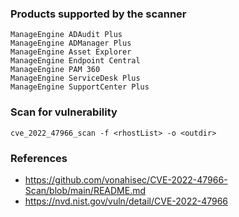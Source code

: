 ### Products supported by the scanner
```
ManageEngine ADAudit Plus
ManageEngine ADManager Plus
ManageEngine Asset Explorer
ManageEngine Endpoint Central
ManageEngine PAM 360
ManageEngine ServiceDesk Plus
ManageEngine SupportCenter Plus
```

### Scan for vulnerability
```
cve_2022_47966_scan -f <rhostList> -o <outdir>
```

### References
* https://github.com/vonahisec/CVE-2022-47966-Scan/blob/main/README.md
* https://nvd.nist.gov/vuln/detail/CVE-2022-47966

